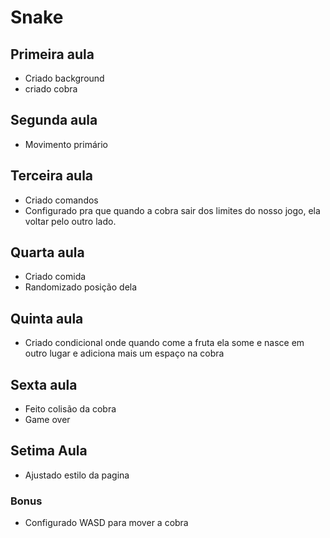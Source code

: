 # Snake

## Primeira aula

- Criado background
- criado cobra

## Segunda aula

- Movimento primário

## Terceira aula

- Criado comandos
- Configurado pra que quando a cobra sair dos limites do nosso jogo, ela voltar pelo outro lado.

## Quarta aula

- Criado comida
- Randomizado posição dela

## Quinta aula

- Criado condicional onde quando come a fruta ela some e nasce em outro lugar e adiciona mais um espaço na cobra

## Sexta aula

- Feito colisão da cobra
- Game over

## Setima Aula
 
 - Ajustado estilo da pagina

### Bonus
 - Configurado WASD para mover a cobra